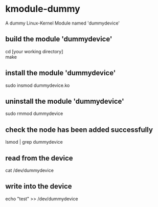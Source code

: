 # kmodule-dummy
A dummy Linux-Kernel Module named 'dummydevice'
## build the module 'dummydevice'
cd [your working directory]  
make
## install the module 'dummydevice'
sudo insmod dummydevice.ko
## uninstall  the module 'dummydevice'
sudo rmmod dummydevice

## check the node has been added successfully
lsmod | grep dummydevice

## read from the device
cat /dev/dummydevice

## write into the device
echo "test" >> /dev/dummydevice
